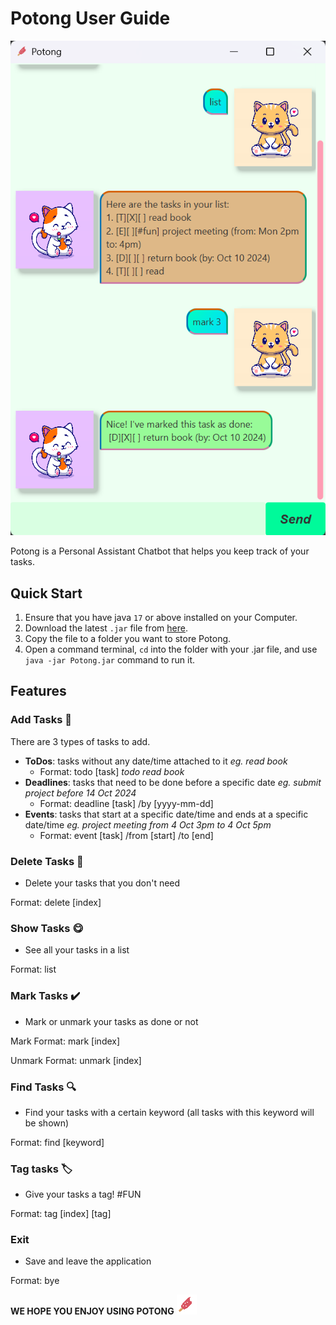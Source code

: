 # Potong User Guide

![Screenshot of Potong's user interface](Ui.png)

Potong is a Personal Assistant Chatbot that helps you keep track of your tasks.

## Quick Start

1. Ensure that you have java `17` or above installed on your Computer.
2. Download the latest `.jar` file from [here](https://github.com/BunnyHoppp/ip/releases).
3. Copy the file to a folder you want to store Potong.
4. Open a command terminal, `cd` into the folder with your .jar file, and use `java -jar Potong.jar` command to run it.

## Features

### Add Tasks :star_struck:
There are 3 types of tasks to add.

- **ToDos**: tasks without any date/time attached to it *eg. read book*
  - Format: todo [task] *todo read book*
- **Deadlines**: tasks that need to be done before a specific date *eg. submit project before 14 Oct 2024*
  - Format: deadline [task] /by [yyyy-mm-dd]
- **Events**: tasks that start at a specific date/time and ends at a specific date/time *eg. project meeting from 4 Oct 3pm to 4 Oct 5pm*
  - Format: event [task] /from [start] /to [end]

### Delete Tasks :hugs:
- Delete your tasks that you don't need

Format: delete [index]

### Show Tasks :yum:
- See all your tasks in a list

Format: list

### Mark Tasks :heavy_check_mark:
- Mark or unmark your tasks as done or not

Mark Format: mark [index] 

Unmark Format: unmark [index]

### Find Tasks :mag:
- Find your tasks with a certain keyword (all tasks with this keyword will be shown)

Format: find [keyword]

### Tag tasks :label:
- Give your tasks a tag! #FUN

Format: tag [index] [tag]

### Exit
- Save and leave the application

Format: bye

**WE HOPE YOU ENJOY USING POTONG** ![potong](Icon.png)